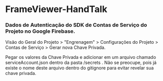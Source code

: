 # FrameViewer-HandTalk

### Dados de Autenticação do SDK de Contas de Serviço do Projeto no Google Firebase.

Visão do Geral do Projeto > "Engrenagem" > Configurações do Projeto > Contas de Serviço > Gerar nova Chave Privada.

Pegar os valores da Chave Privada e adicionar em um arquivo chamado serviceAccount.json dentro da pasta  /secrets .
Não se preocupe, pois já existe o nome deste arquivo dentro do gitignore para evitar revelar sua chave privada.
